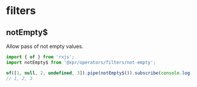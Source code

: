 # filters

## notEmpty$
Allow pass of not empty values.

```typescript
import { of } from 'rxjs';
import notEmpty$ from '@xpr/operators/filters/not-empty';

of([1, null, 2, undefined, 3]).pipe(notEmpty$()).subscribe(console.log);
// 1, 2, 3

```
